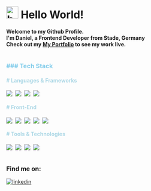 <h1>
    <img width="32" height="32" style="margin: 0;" src="https://img.icons8.com/plasticine/100/bot.png" alt="bot"/>
    Hello World!
</h1>

<h4 style="margin: 0;">Welcome to my Github Profile.</h4>
<h4 style="margin: 0;">I'm Daniel, a Frontend Developer from Stade, Germany</h4>
<h4 style="margin: 0;">Check out my <a target="_blank" href="https://portfolio.daniel-sinteck.de/">My Portfolio</a> to see my work live.</h4>

#

<h3 style="color: skyblue;">### Tech Stack</h3>

<h4 style="color: lightblue;"># Languages & Frameworks</h4>
<div style="display: flex; gap: 8px;">
    <img src="https://img.shields.io/badge/angular-%23DD0031.svg?style=for-the-badge&logo=angular&logoColor=white" />
    <img src="https://img.shields.io/badge/firebase-%23FFCA28.svg?style=for-the-badge&logo=firebase&logoColor=black" />
    <img src="https://img.shields.io/badge/typescript-%23007ACC.svg?style=for-the-badge&logo=typescript&logoColor=white" />
    <img src="https://img.shields.io/badge/javascript-%23F7DF1E.svg?style=for-the-badge&logo=javascript&logoColor=black" />
</div>

<h4 style="color: lightblue;"># Front-End</h4>
<div style="display: flex; gap: 8px;">
    <img src="https://img.shields.io/badge/html-%23E34F26.svg?style=for-the-badge&logo=html5&logoColor=white" />
    <img src="https://img.shields.io/badge/css-%231572B6.svg?style=for-the-badge&logo=css3&logoColor=white" />
    <img src="https://img.shields.io/badge/scss-%23CC6699.svg?style=for-the-badge&logo=sass&logoColor=white" />
    <img src="https://img.shields.io/badge/material%20design-%23757575.svg?style=for-the-badge&logo=material-design&logoColor=white" />
    <img src="https://img.shields.io/badge/bootstrap-%237952B3.svg?style=for-the-badge&logo=bootstrap&logoColor=white" />
</div>

<h4 style="color: lightblue;"># Tools & Technologies</h4>
<div style="display: flex; gap: 8px;">
    <img src="https://img.shields.io/badge/rest%20api-%2302569B.svg?style=for-the-badge&logo=swagger&logoColor=white" />
    <img src="https://img.shields.io/badge/git-%23F05032.svg?style=for-the-badge&logo=git&logoColor=white" />
    <img src="https://img.shields.io/badge/github-%23181717.svg?style=for-the-badge&logo=github&logoColor=white" />
    <img src="https://img.shields.io/badge/mariadb-%23003545.svg?style=for-the-badge&logo=mariadb&logoColor=white" />
</div>

#

<h3>Find me on:</h3>
  <a target="_blank" href="https://www.linkedin.com/in/daniel-sinteck/"><img alt="linkedin" src="https://img.shields.io/badge/linkedin-%230077B5.svg?style=for-the-badge&logo=linkedin&logoColor=white" /></a>
